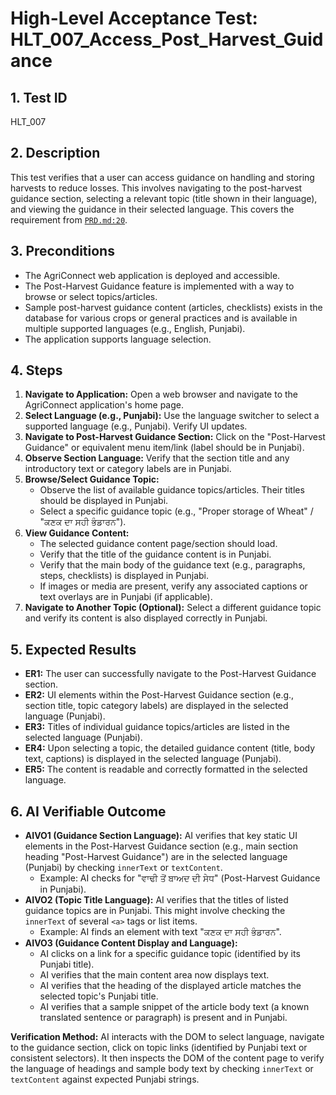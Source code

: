# High-Level Acceptance Test: HLT_007_Access_Post_Harvest_Guidance

## 1. Test ID
HLT_007

## 2. Description
This test verifies that a user can access guidance on handling and storing harvests to reduce losses. This involves navigating to the post-harvest guidance section, selecting a relevant topic (title shown in their language), and viewing the guidance in their selected language. This covers the requirement from [`PRD.md:20`](docs/PRD.md:20).

## 3. Preconditions
*   The AgriConnect web application is deployed and accessible.
*   The Post-Harvest Guidance feature is implemented with a way to browse or select topics/articles.
*   Sample post-harvest guidance content (articles, checklists) exists in the database for various crops or general practices and is available in multiple supported languages (e.g., English, Punjabi).
*   The application supports language selection.

## 4. Steps

1.  **Navigate to Application:** Open a web browser and navigate to the AgriConnect application's home page.
2.  **Select Language (e.g., Punjabi):** Use the language switcher to select a supported language (e.g., Punjabi). Verify UI updates.
3.  **Navigate to Post-Harvest Guidance Section:** Click on the "Post-Harvest Guidance" or equivalent menu item/link (label should be in Punjabi).
4.  **Observe Section Language:** Verify that the section title and any introductory text or category labels are in Punjabi.
5.  **Browse/Select Guidance Topic:**
    *   Observe the list of available guidance topics/articles. Their titles should be displayed in Punjabi.
    *   Select a specific guidance topic (e.g., "Proper storage of Wheat" / "ਕਣਕ ਦਾ ਸਹੀ ਭੰਡਾਰਨ").
6.  **View Guidance Content:**
    *   The selected guidance content page/section should load.
    *   Verify that the title of the guidance content is in Punjabi.
    *   Verify that the main body of the guidance text (e.g., paragraphs, steps, checklists) is displayed in Punjabi.
    *   If images or media are present, verify any associated captions or text overlays are in Punjabi (if applicable).
7.  **Navigate to Another Topic (Optional):** Select a different guidance topic and verify its content is also displayed correctly in Punjabi.

## 5. Expected Results

*   **ER1:** The user can successfully navigate to the Post-Harvest Guidance section.
*   **ER2:** UI elements within the Post-Harvest Guidance section (e.g., section title, topic category labels) are displayed in the selected language (Punjabi).
*   **ER3:** Titles of individual guidance topics/articles are listed in the selected language (Punjabi).
*   **ER4:** Upon selecting a topic, the detailed guidance content (title, body text, captions) is displayed in the selected language (Punjabi).
*   **ER5:** The content is readable and correctly formatted in the selected language.

## 6. AI Verifiable Outcome

*   **AIVO1 (Guidance Section Language):** AI verifies that key static UI elements in the Post-Harvest Guidance section (e.g., main section heading "Post-Harvest Guidance") are in the selected language (Punjabi) by checking `innerText` or `textContent`.
    *   Example: AI checks for "ਵਾਢੀ ਤੋਂ ਬਾਅਦ ਦੀ ਸੇਧ" (Post-Harvest Guidance in Punjabi).
*   **AIVO2 (Topic Title Language):** AI verifies that the titles of listed guidance topics are in Punjabi. This might involve checking the `innerText` of several `<a>` tags or list items.
    *   Example: AI finds an element with text "ਕਣਕ ਦਾ ਸਹੀ ਭੰਡਾਰਨ".
*   **AIVO3 (Guidance Content Display and Language):**
    *   AI clicks on a link for a specific guidance topic (identified by its Punjabi title).
    *   AI verifies that the main content area now displays text.
    *   AI verifies that the heading of the displayed article matches the selected topic's Punjabi title.
    *   AI verifies that a sample snippet of the article body text (a known translated sentence or paragraph) is present and in Punjabi.

**Verification Method:** AI interacts with the DOM to select language, navigate to the guidance section, click on topic links (identified by Punjabi text or consistent selectors). It then inspects the DOM of the content page to verify the language of headings and sample body text by checking `innerText` or `textContent` against expected Punjabi strings.